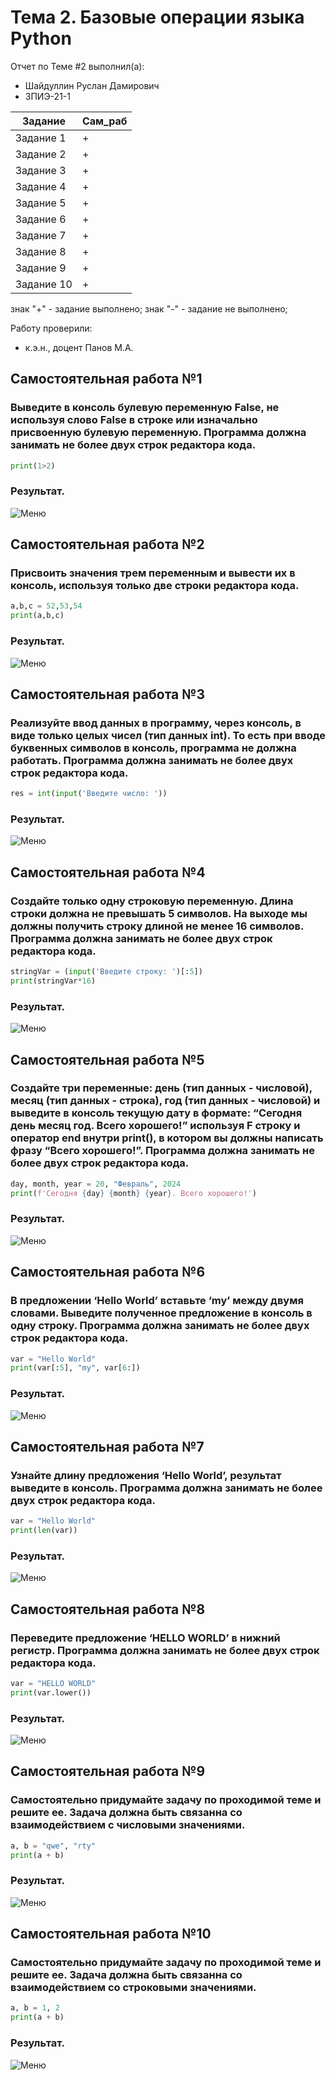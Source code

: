 # Тема 2. Базовые операции языка Python
Отчет по Теме #2 выполнил(а):
- Шайдуллин Руслан Дамирович
- ЗПИЭ-21-1

| Задание | Сам_раб |
| ------  | ------ |
| Задание 1 | + |
| Задание 2 | + |
| Задание 3 | + |
| Задание 4 | + |
| Задание 5 | + |
| Задание 6 | + |
| Задание 7 | + |
| Задание 8 | + |
| Задание 9 | + |
| Задание 10 | + |

знак "+" - задание выполнено; знак "-" - задание не выполнено;

Работу проверили:
- к.э.н., доцент Панов М.А.

## Самостоятельная работа №1
### Выведите в консоль булевую переменную False, не используя слово False в строке или изначально присвоенную булевую переменную. Программа должна занимать не более двух строк редактора кода.

```python
print(1>2)
```
### Результат.
![Меню](https://github.com/stratch1989/ProgramEngineering/blob/Theme_2/img/task1.PNG)

## Самостоятельная работа №2
### Присвоить значения трем переменным и вывести их в консоль, используя только две строки редактора кода.

```python
a,b,c = 52,53,54
print(a,b,c)
```
### Результат.
![Меню](https://github.com/stratch1989/ProgramEngineering/blob/Theme_2/img/task2.PNG)

## Самостоятельная работа №3
### Реализуйте ввод данных в программу, через консоль, в виде только целых чисел (тип данных int). То есть при вводе буквенных символов в консоль, программа не должна работать. Программа должна занимать не более двух строк редактора кода.

```python
res = int(input('Введите число: '))
```
### Результат.
![Меню](https://github.com/stratch1989/ProgramEngineering/blob/Theme_2/img/task3.png)
  
## Самостоятельная работа №4
### Создайте только одну строковую переменную. Длина строки должна не превышать 5 символов. На выходе мы должны получить строку длиной не менее 16 символов. Программа должна занимать не более двух строк редактора кода.

```python
stringVar = (input('Введите строку: ')[:5])
print(stringVar*16)
```
### Результат.
![Меню](https://github.com/stratch1989/ProgramEngineering/blob/Theme_2/img/task4.png)

## Самостоятельная работа №5
### Создайте три переменные: день (тип данных - числовой), месяц (тип данных - строка), год (тип данных - числовой) и выведите в консоль текущую дату в формате: “Сегодня день месяц год. Всего хорошего!” используя F строку и оператор end внутри print(), в котором вы должны написать фразу “Всего хорошего!”. Программа должна занимать не более двух строк редактора кода.

```python
day, month, year = 20, "Февраль", 2024
print(f'Сегодня {day} {month} {year}. Всего хорошего!')
```
### Результат.
![Меню](https://github.com/stratch1989/ProgramEngineering/blob/Theme_2/img/task5.png)

## Самостоятельная работа №6
### В предложении ‘Hello World’ вставьте ‘my’ между двумя словами. Выведите полученное предложение в консоль в одну строку. Программа должна занимать не более двух строк редактора кода.

```python
var = "Hello World"
print(var[:5], "my", var[6:])
```
### Результат.
![Меню](https://github.com/stratch1989/ProgramEngineering/blob/Theme_2/img/task6.png)

## Самостоятельная работа №7
### Узнайте длину предложения ‘Hello World’, результат выведите в консоль. Программа должна занимать не более двух строк редактора кода.

```python
var = "Hello World"
print(len(var))
```
### Результат.
![Меню](https://github.com/stratch1989/ProgramEngineering/blob/Theme_2/img/task7.png)

## Самостоятельная работа №8
### Переведите предложение ‘HELLO WORLD’ в нижний регистр. Программа должна занимать не более двух строк редактора кода.

```python
var = "HELLO WORLD"
print(var.lower())
```
### Результат.
![Меню](https://github.com/stratch1989/ProgramEngineering/blob/Theme_2/img/task8.png)

## Самостоятельная работа №9
### Самостоятельно придумайте задачу по проходимой теме и решите ее. Задача должна быть связанна со взаимодействием с числовыми значениями.

```python
a, b = "qwe", "rty"
print(a + b)
```
### Результат.
![Меню](https://github.com/stratch1989/ProgramEngineering/blob/Theme_2/img/task9.png)

## Самостоятельная работа №10
### Самостоятельно придумайте задачу по проходимой теме и решите ее. Задача должна быть связанна со взаимодействием со строковыми значениями.

```python
a, b = 1, 2
print(a + b)
```
### Результат.
![Меню](https://github.com/stratch1989/ProgramEngineering/blob/Theme_2/img/task10.png)